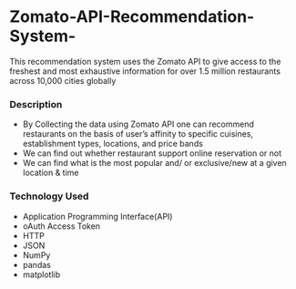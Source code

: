 # Zomato-API-Recommendation-System-
This recommendation system uses the Zomato API to give access to the freshest and most exhaustive information for over 1.5 million restaurants across 10,000 cities globally

### Description

* By Collecting the data using Zomato API one can recommend restaurants on the basis of user’s affinity to specific cuisines, establishment types, locations, and price bands
* We can find out whether restaurant support online reservation or not
* We can find what is the most popular and/ or exclusive/new at a given location & time

### Technology Used

* Application Programming Interface(API)
* oAuth Access Token
* HTTP
* JSON
* NumPy
* pandas
* matplotlib


